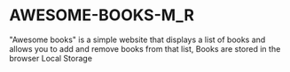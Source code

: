 # AWESOME-BOOKS-M_R
"Awesome books" is a simple website that displays a list of books and allows you to add and remove books from that list, Books are stored in the browser Local Storage
